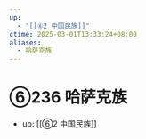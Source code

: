 ```yaml
---
up:
  - "[[⑥2 中国民族]]"
ctime: 2025-03-01T13:33:24+08:00
aliases:
  - 哈萨克族
---
```


# ⑥236 哈萨克族

- up: [[⑥2 中国民族]]
